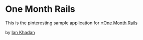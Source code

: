 # One Month Rails

This is the pinteresting sample application for [*One Month Rails](http://onemonthrails.com)

by [Ian Khadan](http://www.iankhadan.com)